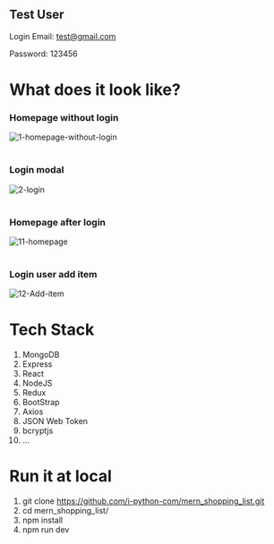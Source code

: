 ## Test User

Login Email: test@gmail.com

Password: 123456

# What does it look like?

### Homepage without login

<img src="https://i.ibb.co/kJgdnRQ/1-homepage-without-login.jpg" alt="1-homepage-without-login" border="0">
<br><br>

### Login modal

<img src="https://i.ibb.co/8Nwg1WX/2-login.jpg" alt="2-login" border="0">
<br><br>

### Homepage after login

<img src="https://i.ibb.co/5vs25zN/11-homepage.jpg" alt="11-homepage" border="0">
<br><br>

### Login user add item

<img src="https://i.ibb.co/LrtBtXr/12-Add-item.jpg" alt="12-Add-item" border="0">

# Tech Stack

1. MongoDB
2. Express
3. React
4. NodeJS
5. Redux
6. BootStrap
7. Axios
8. JSON Web Token
9. bcryptjs
10. ...

# Run it at local

1. git clone https://github.com/i-python-com/mern_shopping_list.git
2. cd mern_shopping_list/
3. npm install
4. npm run dev
